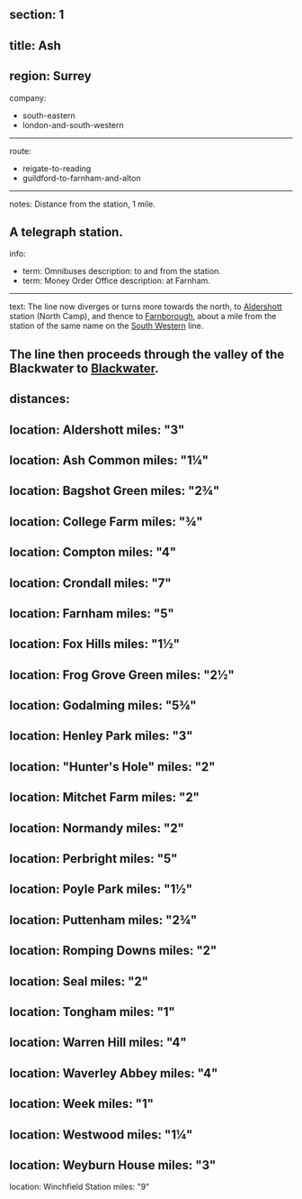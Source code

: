 section: 1
----
title: Ash
----
region: Surrey
----
company:
- south-eastern
- london-and-south-western
----
route:
- reigate-to-reading
- guildford-to-farnham-and-alton
----
notes: Distance from the station, 1 mile.

A telegraph station.
----
info:
- term: Omnibuses
  description: to and from the station.
- term: Money Order Office
  description: at Farnham.
----
text: The line now diverges or turns more towards the north, to [Aldershott](/stations/aldershott) station (North Camp), and thence to [Farnborough](/stations/farnborough-north), about a mile from the station of the same name on the [South Western](/routes/london-to-southampton-dorchester-and-weymouth) line.

The line then proceeds through the valley of the Blackwater to [Blackwater](/stations/blackwater).
----
distances:
- 
  location: Aldershott
  miles: "3"
- 
  location: Ash Common
  miles: "1¼"
- 
  location: Bagshot Green
  miles: "2¾"
- 
  location: College Farm
  miles: "¾"
- 
  location: Compton
  miles: "4"
- 
  location: Crondall
  miles: "7"
- 
  location: Farnham
  miles: "5"
- 
  location: Fox Hills
  miles: "1½"
- 
  location: Frog Grove Green
  miles: "2½"
- 
  location: Godalming
  miles: "5¾"
- 
  location: Henley Park
  miles: "3"
- 
  location: "Hunter's Hole"
  miles: "2"
- 
  location: Mitchet Farm
  miles: "2"
- 
  location: Normandy
  miles: "2"
- 
  location: Perbright
  miles: "5"
- 
  location: Poyle Park
  miles: "1½"
- 
  location: Puttenham
  miles: "2¾"
- 
  location: Romping Downs
  miles: "2"
- 
  location: Seal
  miles: "2"
- 
  location: Tongham
  miles: "1"
- 
  location: Warren Hill
  miles: "4"
- 
  location: Waverley Abbey
  miles: "4"
- 
  location: Week
  miles: "1"
- 
  location: Westwood
  miles: "1¼"
- 
  location: Weyburn House
  miles: "3"
- 
  location: Winchfield Station
  miles: "9"
